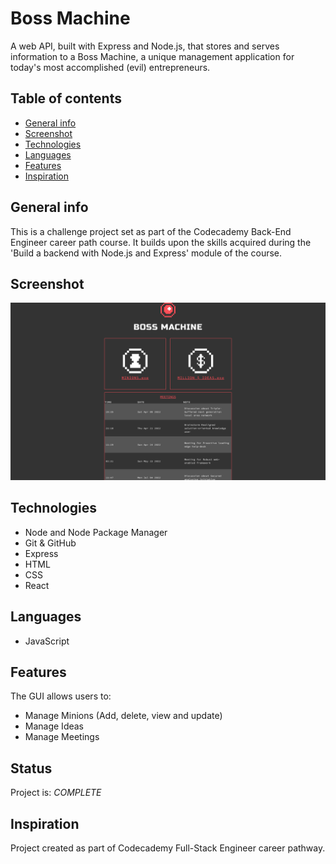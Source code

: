 # Boss Machine

A web API, built with Express and Node.js, that stores and serves information to a Boss Machine, a unique management application for today's most accomplished (evil) entrepreneurs.

## Table of contents

* [General info](#general-info)
* [Screenshot](#screenshot)
* [Technologies](#technologies)
* [Languages](#languages)
* [Features](#features)
* [Inspiration](#inspiration)

## General info

 This is a challenge project set as part of the Codecademy Back-End Engineer career path course. It builds upon the skills acquired during the 'Build a backend with Node.js and Express' module of the course.

## Screenshot

![Screenshot of Boss Machine GUI](Screenshot.png)

## Technologies

* Node and Node Package Manager
* Git & GitHub
* Express
* HTML
* CSS
* React

## Languages

* JavaScript

## Features

The GUI allows users to:
* Manage Minions (Add, delete, view and update)
* Manage Ideas
* Manage Meetings

## Status

Project is: _COMPLETE_

## Inspiration

Project created as part of Codecademy Full-Stack Engineer career pathway.

